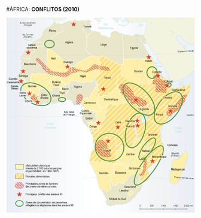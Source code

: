 #ÁFRICA: **CONFLITOS (2010)**

![Conflitos na África](media/img/conflicts/africa-conflicts-2010.jpg)
